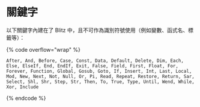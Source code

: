 # 關鍵字

以下關鍵字內建在了 Blitz 中，且不可作為識別符號使用（例如變數、函式名、標籤等）：

{% code overflow="wrap" %}
```basic
After, And, Before, Case, Const, Data, Default, Delete, Dim, Each, Else, ElseIf, End, EndIf, Exit, False, Field, First, Float, For, Forever, Function, Global, Gosub, Goto, If, Insert, Int, Last, Local, Mod, New, Next, Not, Null, Or, Pi, Read, Repeat, Restore, Return, Sar, Select, Shl, Shr, Step, Str, Then, To, True, Type, Until, Wend, While, Xor, Include
```
{% endcode %}
